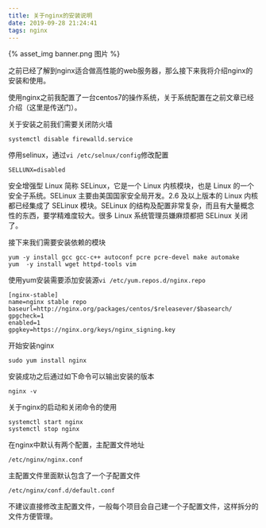 ```yaml
---
title: 关于nginx的安装说明
date: 2019-09-28 21:24:41
tags: nginx
---
```

{% asset_img banner.png 图片 %}

之前已经了解到nginx适合做高性能的web服务器，那么接下来我将介绍nginx的安装和使用。

<!-- more -->

使用nginx之前我配置了一台centos7的操作系统，关于系统配置在之前文章已经介绍（这里是传送门）。


关于安装之前我们需要关闭防火墙
```
systemctl disable firewalld.service
```


停用selinux，通过`vi /etc/selnux/config`修改配置
```
SELLUNX=disabled
```


安全增强型 Linux 简称 SELinux，它是一个 Linux 内核模块，也是 Linux 的一个安全子系统。SELinux 主要由美国国家安全局开发。2.6 及以上版本的 Linux 内核都已经集成了 SELinux 模块。SELinux 的结构及配置非常复杂，而且有大量概念性的东西，要学精难度较大。很多 Linux 系统管理员嫌麻烦都把 SELinux 关闭了。



接下来我们需要安装依赖的模块
```
yum -y install gcc gcc-c++ autoconf pcre pcre-devel make automake
yum  -y install wget httpd-tools vim
```


使用yum安装需要添加安装源`vi /etc/yum.repos.d/nginx.repo`

```
[nginx-stable]
name=nginx stable repo
baseurl=http://nginx.org/packages/centos/$releasever/$basearch/
gpgcheck=1
enabled=1
gpgkey=https://nginx.org/keys/nginx_signing.key
```


开始安装nginx
```
sudo yum install nginx
```


安装成功之后通过如下命令可以输出安装的版本
```
nginx -v
```

关于nginx的启动和关闭命令的使用

```
systemctl start nginx
systemctl stop nginx
```


在nginx中默认有两个配置，主配置文件地址
```
/etc/nginx/nginx.conf
```


主配置文件里面默认包含了一个子配置文件

```
/etc/nginx/conf.d/default.conf
```


不建议直接修改主配置文件，一般每个项目会自己建一个子配置文件，这样拆分的文件方便管理。
